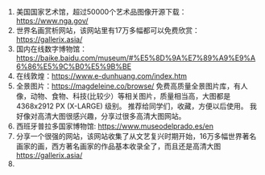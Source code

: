 1. 美国国家艺术馆，超过50000个艺术品图像开源下载：
	https://www.nga.gov/
2. 世界名画赏析网站，该网站里有17万多幅都可以免费欣赏：
	https://gallerix.asia/
3. 国内在线数字博物馆：
	https://baike.baidu.com/museum/#%E5%8D%9A%E7%89%A9%E9%A6%86%E5%9C%B0%E5%9B%BE
4. 在线敦煌：https://www.e-dunhuang.com/index.htm
5. 全景图片：https://magdeleine.co/browse/
	免费高质量全景图片库，有人像，动物、食物、科技(比较少）等相关图片，质量相当高，大图都是4368x2912 PX (X-LARGE) 级别。 推荐给同学们，收藏，方便以后使用。 我好像对高清大图很感兴趣，分享过很多高清大图网站。 
5. 西班牙普拉多国家博物馆: https://www.museodelprado.es/en
6. 分享一个很强的网站，该网站收集了从文艺复兴时期开始，16万多幅世界著名画家的画，西方著名画家的作品基本收录全了，而且还是高清大图
	https://gallerix.asia/
7. 